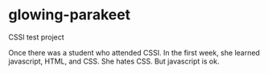 # glowing-parakeet
CSSI test project

Once there was a student who attended CSSI.
In the first week, she learned javascript, HTML, and CSS.
She hates CSS.
But javascript is ok.
